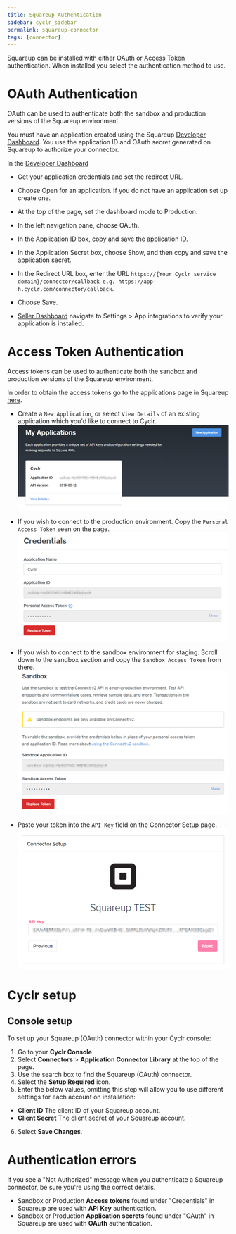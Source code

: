 ```yaml
---
title: Squareup Authentication
sidebar: cyclr_sidebar
permalink: squareup-connector
tags: [connector]
---
```


Squareup can be installed with either OAuth or Access Token authentication. When installed you select the authentication method to use.

# OAuth Authentication

OAuth can be used to authenticate both the sandbox and production versions of the Squareup environment. 

You must have an application created using the Squareup [Developer Dashboard](https://developer.squareup.com/apps). You use the application ID and OAuth secret generated on Squareup to authorize your connector.

In the [Developer Dashboard](https://developer.squareup.com/apps)

* Get your application credentials and set the redirect URL.

* Choose Open for an application. If you do not have an application set up create one.

* At the top of the page, set the dashboard mode to Production.

* In the left navigation pane, choose OAuth.

* In the Application ID box, copy and save the application ID.

* In the Application Secret box, choose Show, and then copy and save the application secret.

* In the Redirect URL box, enter the URL ```https://{Your Cyclr service domain}/connector/callback e.g. https://app-h.cyclr.com/connector/callback```. 

* Choose Save.

* [Seller Dashboard](https://squareup.com/dashboard/) navigate to Settings > App integrations to verify your application is installed.


# Access Token Authentication

Access tokens can be used to authenticate both the sandbox and production versions of the Squareup environment.

In order to obtain the access tokens go to the applications page in Squareup [here](https://developer.squareup.com/apps).

- Create a `New Application`, or select `View Details` of an existing application which you'd like to connect to Cyclr.
![](./images/squareup_application.png)

- If you wish to connect to the production environment. Copy the `Personal Access Token` seen on the page.
![](./images/squareup_credentials.png)

- If you wish to connect to the sandbox environment for staging. Scroll down to the sandbox section and copy the `Sandbox Access Token` from there.
![](./images/squareup_sandbox_credentials.png)

- Paste your token into the `API Key` field on the Connector Setup page.
![](./images/squareup_connector_setup.png)


# Cyclr setup

## Console setup

To set up your Squareup (OAuth) connector within your Cyclr console:

1. Go to your **Cyclr Console**.
2. Select **Connectors** > **Application Connector Library** at the top of the page.
3. Use the search box to find the Squareup (OAuth) connector.
4. Select the **Setup Required** icon.
5. Enter the below values, omitting this step will allow you to use different settings for each account on installation:   
  * **Client ID**  The client ID of your Squareup account.
  * **Client Secret**  The client secret of your Squareup account. 
6. Select **Save Changes**.



# Authentication errors

If you see a "Not Authorized" message when you authenticate a Squareup connector, be sure you're using the correct details.

* Sandbox or Production **Access tokens** found under "Credentials" in Squareup are used with **API Key** authentication.
* Sandbox or Production **Application secrets** found under "OAuth" in Squareup are used with **OAuth** authentication.



